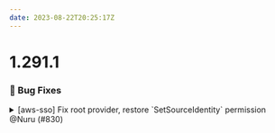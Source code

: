 ```yaml
---
date: 2023-08-22T20:25:17Z
---
```


# 1.291.1

### 🐛 Bug Fixes

<details>
  <summary>[aws-sso] Fix root provider, restore `SetSourceIdentity` permission @Nuru (#830)</summary>

### what

For `aws-sso`:
- Fix root provider, improperly restored in #740 
- Restore `SetSourceIdentity` permission inadvertently removed in #740

### why

- When deploying to `identity`, `root` provider did not reference `root` account
- Likely unintentional removal due to merge error

### references

- #740 
- #738 


</details>